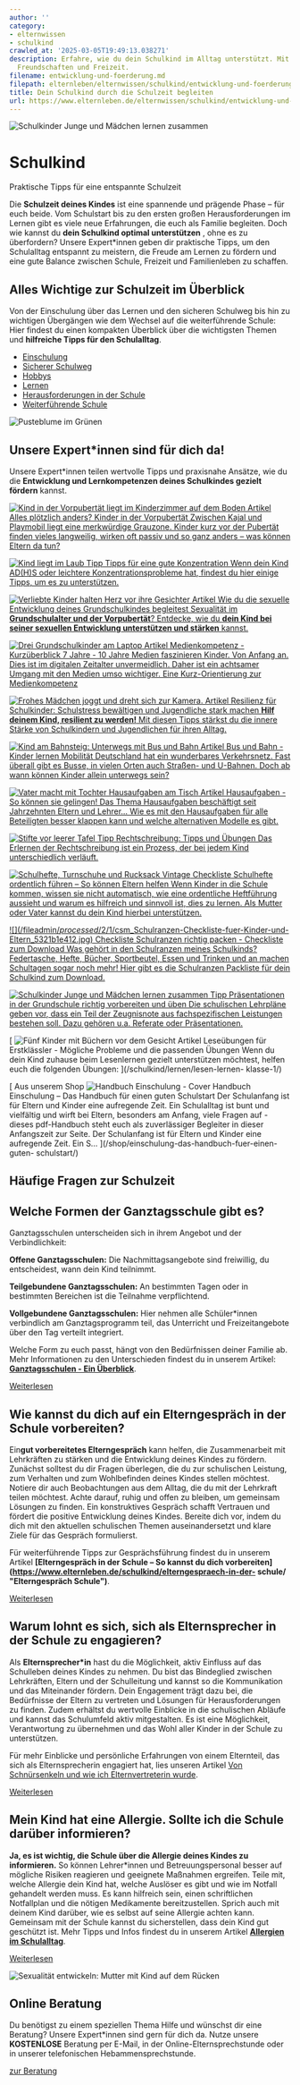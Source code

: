```yaml
---
author: ''
category:
- elternwissen
- schulkind
crawled_at: '2025-03-05T19:49:13.038271'
description: Erfahre, wie du dein Schulkind im Alltag unterstützt. Mit Tipps zu Lernen,
  Freundschaften und Freizeit.
filename: entwicklung-und-foerderung.md
filepath: elternleben/elternwissen/schulkind/entwicklung-und-foerderung.md
title: Dein Schulkind durch die Schulzeit begleiten
url: https://www.elternleben.de/elternwissen/schulkind/entwicklung-und-foerderung/
---
```


![Schulkinder Junge und Mädchen lernen
zusammen](/fileadmin/Startseite/1_Elternwissen/5_Schulkind/Tipps_Pra__sentationen_in_der_Grundschule_richtig_vorbereiten_und_u__ben.jpg)

#  Schulkind

Praktische Tipps für eine entspannte Schulzeit

Die **Schulzeit deines Kindes** ist eine spannende und prägende Phase – für
euch beide. Vom Schulstart bis zu den ersten großen Herausforderungen im
Lernen gibt es viele neue Erfahrungen, die euch als Familie begleiten. Doch
wie kannst du **dein Schulkind optimal unterstützen** , ohne es zu
überfordern? Unsere Expert*innen geben dir praktische Tipps, um den
Schulalltag entspannt zu meistern, die Freude am Lernen zu fördern und eine
gute Balance zwischen Schule, Freizeit und Familienleben zu schaffen.

##  Alles Wichtige zur Schulzeit im Überblick

Von der Einschulung über das Lernen und den sicheren Schulweg bis hin zu
wichtigen Übergängen wie dem Wechsel auf die weiterführende Schule: Hier
findest du einen kompakten Überblick über die wichtigsten Themen und
**hilfreiche Tipps für den Schulalltag**.

  * [ Einschulung ](/schulkind/einschulung-tipps-fuer-einen-guten-schulstart/ "Einschulung")
  * [ Sicherer Schulweg ](/schulkind/sicherer-schulweg/)
  * [ Hobbys ](/schulkind/hobbys-fuer-kinder/)
  * [ Lernen ](/schulkind/lernen/)
  * [ Herausforderungen in der Schule ](/schulkind/herausforderungen-in-der-schule/)
  * [ Weiterführende Schule ](/schulkind/uebergang-von-der-grundschule-in-die-weiterfuehrende-schule/)

![Pusteblume im
Grünen](/fileadmin/_processed_/1/b/csm_Artikel_Entspannung_fu__r_Eltern_Genuss_wiederentdecken_8bbe4665cc.jpg)

##  Unsere Expert*innen sind für dich da!

Unsere Expert*innen teilen wertvolle Tipps und praxisnahe Ansätze, wie du die
**Entwicklung und Lernkompetenzen deines Schulkindes gezielt fördern** kannst.

[ ![Kind in der Vorpubertät liegt im Kinderzimmer auf dem Boden
](/fileadmin/_processed_/7/0/csm_Artikel_Alles_plo__tzlich_anders_Kinder_in_der_Vorpuberta__t_b66d20bf94.jpg)
Artikel Alles plötzlich anders? Kinder in der Vorpubertät Zwischen Kajal und
Playmobil liegt eine merkwürdige Grauzone. Kinder kurz vor der Pubertät finden
vieles langweilig, wirken oft passiv und so ganz anders – was können Eltern da
tun? ](/schulkind/vorpubertaet/)

[ ![Kind liegt im Laub
](/fileadmin/_processed_/b/3/csm_Tipps_Konzentrationstipps_bei_ADHS_5c345d13d7.jpg)
Tipp Tipps für eine gute Konzentration Wenn dein Kind AD(H)S oder leichtere
Konzentrationsprobleme hat, findest du hier einige Tipps, um es zu
unterstützen. ](/schulkind/lernen/konzentration-bei-kindern/)

[ ![Verliebte Kinder halten Herz vor ihre
Gesichter](/fileadmin/_processed_/c/0/csm_Artikel_Phasen_der_sexuellen_Entwicklung_IV_f8638f44cf.jpg)
Artikel Wie du die sexuelle Entwicklung deines Grundschulkindes begleitest
Sexualität im **Grundschulalter und der Vorpubertät**? Entdecke, wie du **dein
Kind bei seiner sexuellen Entwicklung unterstützen und stärken** kannst.
](/schulkind/sexuelle-entwicklung-deines-kindes-im-grundschulalter/)

[ ![Drei Grundschulkinder am
Laptop](/fileadmin/_processed_/5/0/csm_Artikel_Medienkompetenz_Kurzu__berblick_7-10_Grundschulkind_627ddf37f4.jpg)
Artikel Medienkompetenz - Kurzüberblick 7 Jahre - 10 Jahre Medien faszinieren
Kinder. Von Anfang an. Dies ist im digitalen Zeitalter unvermeidlich. Daher
ist ein achtsamer Umgang mit den Medien umso wichtiger. Eine Kurz-Orientierung
zur Medienkompetenz ](/schulkind/medien-im-alltag-von-grundschulkindern/)

[ ![Frohes Mädchen joggt und dreht sich zur
Kamera.](/fileadmin/_processed_/d/c/csm_Artikel_Resilienz_fu__r_Schulkinder_und_Teenager_CANVA_klein_07445654fa.jpg)
Artikel Resilienz für Schulkinder: Schulstress bewältigen und Jugendliche
stark machen **Hilf deinem Kind, resilient zu werden!** Mit diesen Tipps
stärkst du die innere Stärke von Schulkindern und Jugendlichen für ihren
Alltag. ](/schulkind/resilienz-fuer-schulkinder-staerken/)

[ ![Kind am Bahnsteig: Unterwegs mit Bus und
Bahn](/fileadmin/_processed_/2/9/csm_Artikel_Mobilitaet_mit_Bus_und_Bahn_4974b7146e.jpg)
Artikel Bus und Bahn - Kinder lernen Mobilität Deutschland hat ein wunderbares
Verkehrsnetz. Fast überall gibt es Busse, in vielen Orten auch Straßen- und
U-Bahnen. Doch ab wann können Kinder allein unterwegs sein?
](/schulkind/kinder-lernen-mobilitaet/)

[ ![Vater macht mit Tochter Hausaufgaben am
Tisch](/fileadmin/_processed_/1/8/csm_Artikel_Hausaufgaben_cad1f52aaa.jpg)
Artikel Hausaufgaben - So können sie gelingen! Das Thema Hausaufgaben
beschäftigt seit Jahrzehnten Eltern und Lehrer... Wie es mit den Hausaufgaben
für alle Beteiligten besser klappen kann und welche alternativen Modelle es
gibt. ](/schulkind/lernen/hausaufgaben/)

[ ![Stifte vor leerer
Tafel](/fileadmin/_processed_/3/1/csm_Tipps_Rechtschreibung_Tipps_und_U__bungen_b731aa8ab6.jpg)
Tipp Rechtschreibung: Tipps und Übungen Das Erlernen der Rechtschreibung ist
ein Prozess, der bei jedem Kind unterschiedlich verläuft.
](/schulkind/lernen/rechtschreibung-uebungen/)

[ ![Schulhefte, Turnschuhe und Rucksack
Vintage](/fileadmin/_processed_/0/7/csm_Checkliste_Schulhefte_ordentlich_fu__hren_so_ko__nnen_Eltern_helfen_495322dfda.jpg)
Checkliste Schulhefte ordentlich führen – So können Eltern helfen Wenn Kinder
in die Schule kommen, wissen sie nicht automatisch, wie eine ordentliche
Heftführung aussieht und warum es hilfreich und sinnvoll ist, dies zu lernen.
Als Mutter oder Vater kannst du dein Kind hierbei unterstützen.
](/schulkind/lernen/schulhefte-ordentlich-fuehren/)

[ ![](/fileadmin/_processed_/2/1/csm_Schulranzen-Checkliste-fuer-Kinder-und-
Eltern_5321b1e412.jpg) Checkliste Schulranzen richtig packen - Checkliste zum
Download Was gehört in den Schulranzen meines Schulkinds? Federtasche, Hefte,
Bücher, Sportbeutel, Essen und Trinken und an machen Schultagen sogar noch
mehr! Hier gibt es die Schulranzen Packliste für dein Schulkind zum Download.
](/schulkind/lernen/schulranzen-packen/)

[ ![Schulkinder Junge und Mädchen lernen
zusammen](/fileadmin/_processed_/b/2/csm_Tipps_Pra__sentationen_in_der_Grundschule_richtig_vorbereiten_und_u__ben_c1185b8547.jpg)
Tipp Präsentationen in der Grundschule richtig vorbereiten und üben Die
schulischen Lehrpläne geben vor, dass ein Teil der Zeugnisnote aus
fachspezifischen Leistungen bestehen soll. Dazu gehören u.a. Referate oder
Präsentationen. ](/schulkind/lernen/praesentationen-in-der-grundschule/)

[ ![Fünf Kinder mit Büchern vor dem
Gesicht](/fileadmin/_processed_/7/3/csm_Artikel_Leseu__bungen_fu__r_Erstkla__ssler_Mo__gliche_Probleme_und_die_passenden_U__bungen_b39aed122e.jpg)
Artikel Leseübungen für Erstklässler - Mögliche Probleme und die passenden
Übungen Wenn du dein Kind zuhause beim Lesenlernen gezielt unterstützen
möchtest, helfen euch die folgenden Übungen: ](/schulkind/lernen/lesen-lernen-
klasse-1/)

[ Aus unserem Shop ![Handbuch Einschulung -
Cover](/fileadmin/_processed_/e/6/csm_Handbuch_Einschulung_teaser_e30356b7d8.png)
Handbuch Einschulung – Das Handbuch für einen guten Schulstart Der Schulanfang
ist für Eltern und Kinder eine aufregende Zeit. Ein Schulalltag ist bunt und
vielfältig und wirft bei Eltern, besonders am Anfang, viele Fragen auf -
dieses pdf-Handbuch steht euch als zuverlässiger Begleiter in dieser
Anfangszeit zur Seite. Der Schulanfang ist für Eltern und Kinder eine
aufregende Zeit. Ein S…  ](/shop/einschulung-das-handbuch-fuer-einen-guten-
schulstart/)

##  Häufige Fragen zur Schulzeit

##  Welche Formen der Ganztagsschule gibt es?

Ganztagsschulen unterscheiden sich in ihrem Angebot und der Verbindlichkeit:

**Offene Ganztagsschulen:** Die Nachmittagsangebote sind freiwillig, du
entscheidest, wann dein Kind teilnimmt.

**Teilgebundene Ganztagsschulen:** An bestimmten Tagen oder in bestimmten
Bereichen ist die Teilnahme verpflichtend.

**Vollgebundene Ganztagsschulen:** Hier nehmen alle Schüler*innen verbindlich
am Ganztagsprogramm teil, das Unterricht und Freizeitangebote über den Tag
verteilt integriert.

Welche Form zu euch passt, hängt von den Bedürfnissen deiner Familie ab. Mehr
Informationen zu den Unterschieden findest du in unserem Artikel:
**[Ganztagsschulen - Ein
Überblick](https://www.elternleben.de/schulkind/ganztagsschulen/
"Ganztagsschulen")**.

[Weiterlesen](/schulkind/ganztagsschulen/)

##  Wie kannst du dich auf ein Elterngespräch in der Schule vorbereiten?

Ein**gut vorbereitetes Elterngespräch** kann helfen, die Zusammenarbeit mit
Lehrkräften zu stärken und die Entwicklung deines Kindes zu fördern. Zunächst
solltest du dir Fragen überlegen, die du zur schulischen Leistung, zum
Verhalten und zum Wohlbefinden deines Kindes stellen möchtest. Notiere dir
auch Beobachtungen aus dem Alltag, die du mit der Lehrkraft teilen möchtest.
Achte darauf, ruhig und offen zu bleiben, um gemeinsam Lösungen zu finden. Ein
konstruktives Gespräch schafft Vertrauen und fördert die positive Entwicklung
deines Kindes. Bereite dich vor, indem du dich mit den aktuellen schulischen
Themen auseinandersetzt und klare Ziele für das Gespräch formulierst.

Für weiterführende Tipps zur Gesprächsführung findest du in unserem Artikel
**[Elterngespräch in der Schule – So kannst du dich
vorbereiten](https://www.elternleben.de/schulkind/elterngespraech-in-der-
schule/ "Elterngespräch Schule")**.

[Weiterlesen](/schulkind/elterngespraech-in-der-schule/)

##  Warum lohnt es sich, sich als Elternsprecher in der Schule zu engagieren?

Als **Elternsprecher*in** hast du die Möglichkeit, aktiv Einfluss auf das
Schulleben deines Kindes zu nehmen. Du bist das Bindeglied zwischen
Lehrkräften, Eltern und der Schulleitung und kannst so die Kommunikation und
das Miteinander fördern. Dein Engagement trägt dazu bei, die Bedürfnisse der
Eltern zu vertreten und Lösungen für Herausforderungen zu finden. Zudem
erhältst du wertvolle Einblicke in die schulischen Abläufe und kannst das
Schulumfeld aktiv mitgestalten. Es ist eine Möglichkeit, Verantwortung zu
übernehmen und das Wohl aller Kinder in der Schule zu unterstützen.

Für mehr Einblicke und persönliche Erfahrungen von einem Elternteil, das sich
als Elternsprecherin engagiert hat, lies unseren Artikel [Von Schnürsenkeln
und wie ich Elternvertreterin
wurde](https://www.elternleben.de/schulkind/elternvertreter/
"Elternvertreter").

[Weiterlesen](/schulkind/elternvertreter/)

##  Mein Kind hat eine Allergie. Sollte ich die Schule darüber informieren?

**Ja, es ist wichtig, die Schule über die Allergie deines Kindes zu
informieren.** So können Lehrer*innen und Betreuungspersonal besser auf
mögliche Risiken reagieren und geeignete Maßnahmen ergreifen. Teile mit,
welche Allergie dein Kind hat, welche Auslöser es gibt und wie im Notfall
gehandelt werden muss. Es kann hilfreich sein, einen schriftlichen Notfallplan
und die nötigen Medikamente bereitzustellen. Sprich auch mit deinem Kind
darüber, wie es selbst auf seine Allergie achten kann. Gemeinsam mit der
Schule kannst du sicherstellen, dass dein Kind gut geschützt ist. Mehr Tipps
und Infos findest du in unserem Artikel **[Allergien im
Schulalltag](https://www.elternleben.de/schulkind/allergien-im-schulalltag/
"Allergien in der Schule")**.

[Weiterlesen](/schulkind/allergien-im-schulalltag/)

![Sexualität entwickeln: Mutter mit Kind auf dem
Rücken](/fileadmin/_processed_/6/b/csm_Tipps_Wie_unterstu__tze_ich_mein_Kind_dabei_eine_gesunde_Sexualita__t_zu_entwickeln_ea90708fd3.jpg)

##  Online Beratung

Du benötigst zu einem speziellen Thema Hilfe und wünschst dir eine Beratung?
Unsere Expert*innen sind gern für dich da. Nutze unsere **KOSTENLOSE**
Beratung per E-Mail, in der Online-Elternsprechstunde oder in unserer
telefonischen Hebammensprechstunde.

[ zur Beratung ](/online-beratung-formate/)


